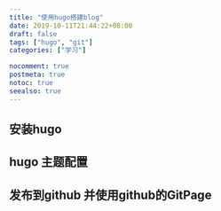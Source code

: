 ```yaml
---
title: "使用hugo搭建blog"
date: 2019-10-11T21:44:22+08:00
draft: false
tags: ["hugo", "git"]
categories: ["学习"]

nocomment: true
postmeta: true
notoc: true
seealso: true
---
```


## 安装hugo
## hugo 主题配置
## 发布到github 并使用github的GitPage


